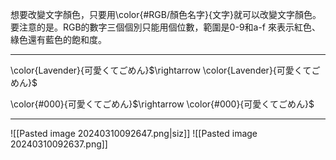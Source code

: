 想要改變文字顏色，只要用\\color{#RGB/顏色名字}{文字}就可以改變文字顏色。
要注意的是。RGB的數字三個個別只能用個位數，範圍是0-9和a-f 來表示紅色、綠色還有藍色的飽和度。
- - -
\\color{Lavender}{可愛くてごめん}$\rightarrow \color{Lavender}{可愛くてごめん}$

\color{#000}{可愛くてごめん}$\rightarrow \color{#000}{可愛くてごめん}$
- - -
![[Pasted image 20240310092647.png|siz]]
![[Pasted image 20240310092637.png]]
